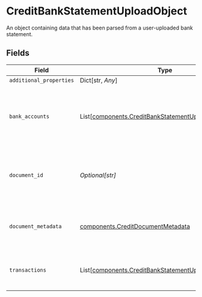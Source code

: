 # CreditBankStatementUploadObject

An object containing data that has been parsed from a user-uploaded bank statement.


## Fields

| Field                                                                                                                | Type                                                                                                                 | Required                                                                                                             | Description                                                                                                          |
| -------------------------------------------------------------------------------------------------------------------- | -------------------------------------------------------------------------------------------------------------------- | -------------------------------------------------------------------------------------------------------------------- | -------------------------------------------------------------------------------------------------------------------- |
| `additional_properties`                                                                                              | Dict[str, *Any*]                                                                                                     | :heavy_minus_sign:                                                                                                   | N/A                                                                                                                  |
| `bank_accounts`                                                                                                      | List[[components.CreditBankStatementUploadBankAccount](../../models/shared/creditbankstatementuploadbankaccount.md)] | :heavy_check_mark:                                                                                                   | An array of bank accounts associated with the uploaded bank statement.                                               |
| `document_id`                                                                                                        | *Optional[str]*                                                                                                      | :heavy_check_mark:                                                                                                   | An identifier of the document referenced by the document metadata.                                                   |
| `document_metadata`                                                                                                  | [components.CreditDocumentMetadata](../../models/shared/creditdocumentmetadata.md)                                   | :heavy_check_mark:                                                                                                   | Object representing metadata pertaining to the document.                                                             |
| `transactions`                                                                                                       | List[[components.CreditBankStatementUploadTransaction](../../models/shared/creditbankstatementuploadtransaction.md)] | :heavy_check_mark:                                                                                                   | An array of transactions appearing on the bank statement.                                                            |